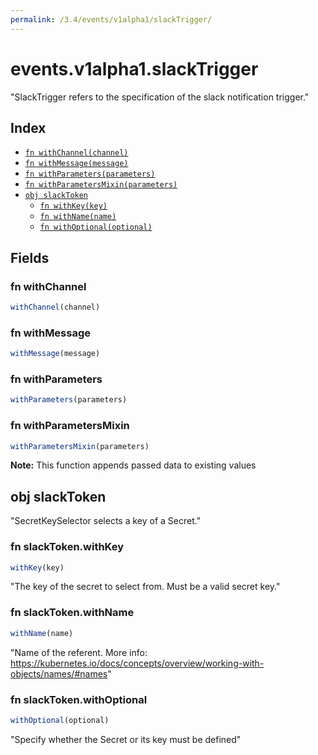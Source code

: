 ```yaml
---
permalink: /3.4/events/v1alpha1/slackTrigger/
---
```


# events.v1alpha1.slackTrigger

"SlackTrigger refers to the specification of the slack notification trigger."

## Index

* [`fn withChannel(channel)`](#fn-withchannel)
* [`fn withMessage(message)`](#fn-withmessage)
* [`fn withParameters(parameters)`](#fn-withparameters)
* [`fn withParametersMixin(parameters)`](#fn-withparametersmixin)
* [`obj slackToken`](#obj-slacktoken)
  * [`fn withKey(key)`](#fn-slacktokenwithkey)
  * [`fn withName(name)`](#fn-slacktokenwithname)
  * [`fn withOptional(optional)`](#fn-slacktokenwithoptional)

## Fields

### fn withChannel

```ts
withChannel(channel)
```



### fn withMessage

```ts
withMessage(message)
```



### fn withParameters

```ts
withParameters(parameters)
```



### fn withParametersMixin

```ts
withParametersMixin(parameters)
```



**Note:** This function appends passed data to existing values

## obj slackToken

"SecretKeySelector selects a key of a Secret."

### fn slackToken.withKey

```ts
withKey(key)
```

"The key of the secret to select from.  Must be a valid secret key."

### fn slackToken.withName

```ts
withName(name)
```

"Name of the referent. More info: https://kubernetes.io/docs/concepts/overview/working-with-objects/names/#names"

### fn slackToken.withOptional

```ts
withOptional(optional)
```

"Specify whether the Secret or its key must be defined"